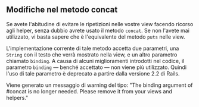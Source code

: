 ## Modifiche nel metodo concat

Se avete l'abitudine di evitare le ripetizioni nelle vostre view facendo ricorso agli helper, senza dubbio avrete usato il metodo `concat`. Se non l'avete mai utilizzato, vi basta sapere che è l'equivalente del metodo `puts` nelle view.

L'implementazione corrente di tale metodo accetta due parametri, una `String` con il testo che verrà mostrato nella view, e un altro parametro chiamato `binding`. A causa di alcuni miglioramenti introdotti nel codice, il parametro `binding` &mdash; benché accettato &mdash; non viene più utilizzato.
Quindi l'uso di tale parametro è deprecato a partire dalla versione 2.2 di Rails.

Viene generato un messaggio di warning del tipo: "The binding argument of #concat is no longer needed. Please remove it from your views and helpers."